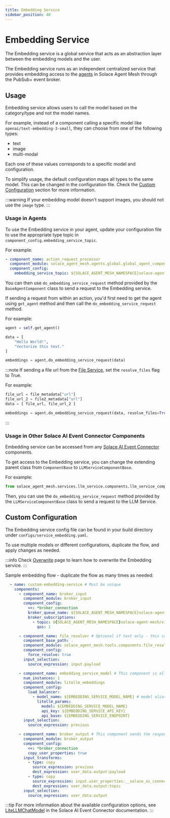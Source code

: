 ```yaml
---
title: Embedding Service
sidebar_position: 40
---
```


# Embedding Service

The Embedding service is a global service that acts as an abstraction layer between the embedding models and the user.

The Embedding service runs as an independent centralized service that provides embedding access to the [agents](../../../concepts/agents.md) in Solace Agent Mesh through the PubSub+ event broker.

## Usage

Embedding service allows users to call the model based on the category/type and not the model names.

For example, instead of a component calling a specific model like `openai/text-embedding-3-small`, they can choose from one of the following types:

- text
- image
- multi-modal

Each one of these values corresponds to a specific model and configuration.

To simplify usage, the default configuration maps all types to the same model. This can be changed in the configuration file. Check the [Custom Configuration](#custom-configuration) section for more information.

:::warning
If your embedding model doesn't support images, you should not use the `image` type.
:::

### Usage in Agents

To use the Embedding service in your agent, update your configuration file to use the appropriate type topic in `component_config.embedding_service_topic`.

For example:

```yaml
- component_name: action_request_processor
  component_module: solace_agent_mesh.agents.global.global_agent_component
  component_config:
    embedding_service_topic: ${SOLACE_AGENT_MESH_NAMESPACE}solace-agent-mesh/v1/embedding-service/request/text/
```

You can then use `do_embedding_service_request` method provided by the `BaseAgentComponent` class to send a request to the Embedding service.

If sending a request from within an action, you'd first need to get the agent using `get_agent` method and then call the `do_embedding_service_request` method.

For example:

```python
agent = self.get_agent()

data = [
    "Hello World!",
    "Vectorize this text."
]

embeddings = agent.do_embedding_service_request(data)
```

:::note
If sending a file url from the [File Service](./file-service.md), set the `resolve_files` flag to True.

For example:

```python
file_url = file_metadata["url"]
file_url_2 = file2_metadata["url"]
data = [ file_url, file_url_2 ]

embeddings = agent.do_embedding_service_request(data, resolve_files=True)
```

:::

### Usage in Other Solace AI Event Connector Components

Embedding service can be accessed from any [Solace AI Event Connector](../../../user-guide/solace-ai-connector.md) components.

To get access to the Embedding service, you can change the extending parent class from `ComponentBase` to `LLMServiceComponentBase`.

For example:

```python
from solace_agent_mesh.services.llm_service.components.llm_service_component_base import LLMServiceComponentBase
```

Then, you can use the `do_embedding_service_request` method provided by the `LLMServiceComponentBase` class to send a request to the LLM Service.

## Custom Configuration

The Embedding service config file can be found in your build directory under `configs/service_embedding.yaml`.

To use multiple models or different configurations, duplicate the flow, and apply changes as needed.

:::info
Check [Overwrite](../overwrites.md) page to learn how to overwrite the Embedding service.
:::

Sample embedding flow - duplicate the flow as many times as needed:

```yaml
  - name: custom-embedding-service # Must be unique
    components:
      - component_name: broker_input
        component_module: broker_input
        component_config:
          <<: *broker_connection
          broker_queue_name: ${SOLACE_AGENT_MESH_NAMESPACE}solace-agent-mesh/v1/embedding-service/custom # Must be unique
          broker_subscriptions:
            - topic: ${SOLACE_AGENT_MESH_NAMESPACE}solace-agent-mesh/v1/embedding-service/request/custom/> # Add your type/category here instead of 'custom'
              qos: 1

      - component_name: file_resolver # Optional if text only - this component resolve file urls to text
        component_base_path: .
        component_module: solace_agent_mesh.tools.components.file_resolver_component
        component_config:
          force_resolve: true
        input_selection:
          source_expression: input.payload

      - component_name: embedding_service_model # This component is all the embedding model configurations
        num_instances: 1
        component_module: litellm_embeddings
        component_config:
          load_balancer:
            - model_name: ${EMBEDDING_SERVICE_MODEL_NAME} # model alias
              litellm_params:
                model: ${EMBEDDING_SERVICE_MODEL_NAME}
                api_key: ${EMBEDDING_SERVICE_API_KEY}
                api_base: ${EMBEDDING_SERVICE_ENDPOINT}
        input_selection:
          source_expression: previous

      - component_name: broker_output # This component sends the response back to the broker - Do not change
        component_module: broker_output
        component_config:
          <<: *broker_connection
          copy_user_properties: true
        input_transforms:
          - type: copy
            source_expression: previous
            dest_expression: user_data.output:payload
          - type: copy
            source_expression: input.user_properties:__solace_ai_connector_broker_request_response_topic__
            dest_expression: user_data.output:topic
        input_selection:
          source_expression: user_data.output
```

:::tip
For more information about the available configuration options, see [LiteLLMChatModel](https://github.com/SolaceLabs/solace-ai-connector/blob/main/docs/components/litellm_embeddings.md) in the Solace AI Event Connector documentation.
:::
